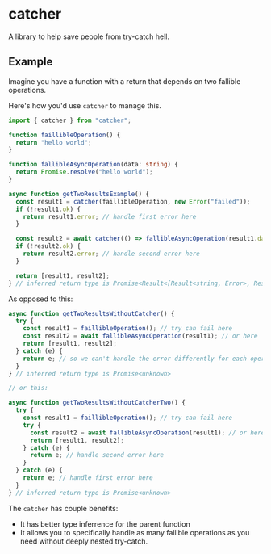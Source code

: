 # catcher

A library to help save people from try-catch hell. 

## Example

Imagine you have a function with a return that depends on two fallible operations.

Here's how you'd use `catcher` to manage this.

```ts
import { catcher } from "catcher";

function faillibleOperation() {
  return "hello world";
}

function fallibleAsyncOperation(data: string) {
  return Promise.resolve("hello world");
}

async function getTwoResultsExample() {
  const result1 = catcher(faillibleOperation, new Error("failed"));
  if (!result1.ok) {
    return result1.error; // handle first error here
  }

  const result2 = await catcher(() => fallibleAsyncOperation(result1.data), new Error("failed"));
  if (!result2.ok) {
    return result2.error; // handle second error here
  }

  return [result1, result2];
} // inferred return type is Promise<Result<[Result<string, Error>, Result<string, Error>], Error>>
```

As opposed to this:
```ts
async function getTwoResultsWithoutCatcher() {
  try {
    const result1 = faillibleOperation(); // try can fail here
    const result2 = await fallibleAsyncOperation(result1); // or here
    return [result1, result2];
  } catch (e) {
    return e; // so we can't handle the error differently for each operation
  }
} // inferred return type is Promise<unknown>

// or this:

async function getTwoResultsWithoutCatcherTwo() {
  try {
    const result1 = faillibleOperation(); // try can fail here
    try {
      const result2 = await fallibleAsyncOperation(result1); // or here
      return [result1, result2];
    } catch (e) {
      return e; // handle second error here
    }
  } catch (e) {
    return e; // handle first error here
  }
} // inferred return type is Promise<unknown>
```

The `catcher` has couple benefits:
* It has better type inferrence for the parent function
* It allows you to specifically handle as many fallible operations as you need without deeply nested try-catch.  

